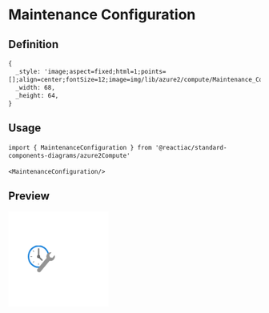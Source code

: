 # Maintenance Configuration

## Definition

```
{
  _style: 'image;aspect=fixed;html=1;points=[];align=center;fontSize=12;image=img/lib/azure2/compute/Maintenance_Configuration.svg;strokeColor=none;',
  _width: 68,
  _height: 64,
}
```

## Usage

```
import { MaintenanceConfiguration } from '@reactiac/standard-components-diagrams/azure2Compute'

<MaintenanceConfiguration/>
```

## Preview

<img src="./maintenance-configuration.png" width="200"/>
